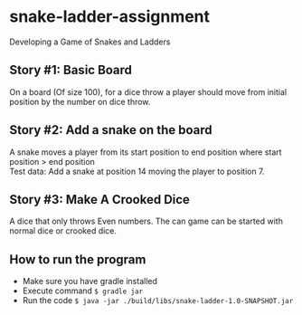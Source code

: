 # snake-ladder-assignment
Developing a Game of Snakes and Ladders  


## Story #1: Basic Board
  
  On a board (Of size 100), for a dice throw a player should
  move from initial position by the number on dice throw.
  
## Story #2: Add a snake on the board
   
   A snake moves a player from its start position to end position
   where start position > end position  
   Test data: Add a snake at position 14 moving the player
   to position 7.
   
## Story #3: Make A Crooked Dice
   
   A dice that only throws Even numbers.
   The can game can be started with normal dice or crooked
   dice.  

## How to run the program
* Make sure you have gradle installed
* Execute command ```$ gradle jar```
* Run the code ```$ java -jar ./build/libs/snake-ladder-1.0-SNAPSHOT.jar```